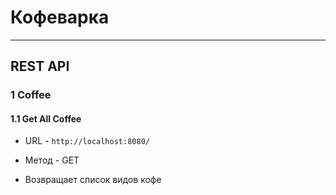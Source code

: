 # Кофеварка  

---
## REST API  
### 1 Coffee
#### 1.1 Get All Coffee
* URL - `http://localhost:8080/`


* Метод - GET


* Возвращает список видов кофе







